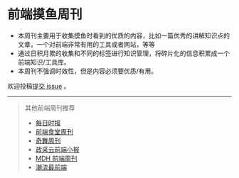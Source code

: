 # 前端摸鱼周刊

- 本周刊主要用于收集摸鱼时看到的优质的内容，比如一篇优秀的讲解知识点的文章，一个对前端非常有用的工具或者网站，等等
- 通过日积月累的收集和不同的标签进行知识管理，将碎片化的信息积累成一个前端知识/工具库。
- 本周刊不强调时效性，但是内容必须要优质/有用。


欢迎投稿[提交 issue](https://github.com/fe-focus/moyu-weekly/issues/new/choose) 。






---

> 其他前端周刊推荐
> - [每日时报](https://wubaiqing.github.io/zaobao)
> - [前端食堂周刊](https://github.com/Geekhyt/weekly)
> - [奇舞周刊](https://weekly.75.team/)
> - [政采云前端小报](https://weekly.zoo.team/)
> - [MDH 前端周刊](https://github.com/sorrycc/weekly)
> - [潮流最前端](https://www.yuque.com/alibabaf2e/weekly)
